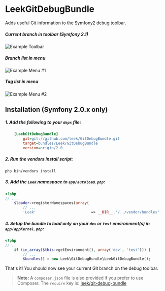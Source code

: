 # LeekGitDebugBundle

Adds useful Git information to the Symfony2 debug toolbar.

##### Current branch in toolbar (Symfony 2.1)

![Example Toolbar](http://i.imgur.com/Sa6z0.png)

##### Branch list in menu

![Example Menu #1](http://i.imgur.com/A7qZk.png)

##### Tag list in menu

![Example Menu #2](http://i.imgur.com/hEss5.png)

## Installation **(Symfony 2.0.x only)**

##### 1. Add the following to your `deps` file:

```ini
    [LeekGitDebugBundle]
        git=git://github.com/leek/GitDebugBundle.git
        target=bundles/Leek/GitDebugBundle
        version=origin/2.0
```
    
##### 2. Run the vendors install script:

```
php bin/vendors install
```
    
##### 3. Add the `Leek` namespace to `app/autoload.php`:

```php
<?php
// ...
    $loader->registerNamespaces(array(
        // ...
        'Leek'                         => __DIR__.'/../vendor/bundles',
```
      
##### 4. Setup the bundle to load only on your `dev` or `test` environment(s) in `app/appKernel.php`:
   
```php
<?php
// ...
    if (in_array($this->getEnvironment(), array('dev', 'test'))) {
        // ...
        $bundles[] = new Leek\GitDebugBundle\LeekGitDebugBundle();
```
      
That's it! You should now see your current Git branch on the debug toolbar.

> **Note:** A `composer.json` file is also provided if you prefer to use Composer. The `require` key is: [leek/git-debug-bundle](http://packagist.org/packages/leek/git-debug-bundle)